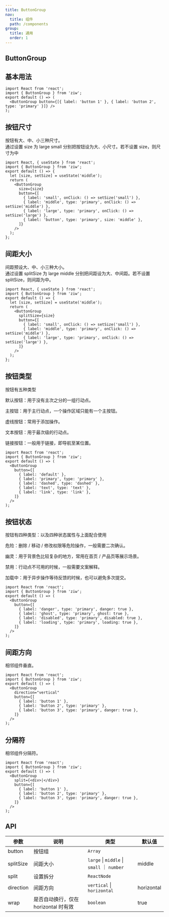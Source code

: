 ```yaml
---
title: ButtonGroup
nav:
  title: 组件
  path: /components
group:
  title: 通用
  order: 1
---
```


## ButtonGroup

## 基本用法

```tsx
import React from 'react';
import { ButtonGroup } from 'ziw';
export default () => (
  <ButtonGroup button={[{ label: 'button 1' }, { label: 'button 2', type: 'primary' }]} />
);
```

## 按钮尺寸

按钮有大、中、小三种尺寸。  
通过设置 size 为 large small 分别把按钮设为大、小尺寸。若不设置 size，则尺寸为中

```tsx
import React, { useState } from 'react';
import { ButtonGroup } from 'ziw';
export default () => {
  let [size, setSize] = useState('middle');
  return (
    <ButtonGroup
      size={size}
      button={[
        { label: 'small', onClick: () => setSize('small') },
        { label: 'middle', type: 'primary', onClick: () => setSize('middle') },
        { label: 'large', type: 'primary', onClick: () => setSize('large') },
        { label: 'button', type: 'primary', size: 'middle' },
      ]}
    />
  );
};
```

## 间距大小

间距预设大、中、小三种大小。  
通过设置 splitSize 为 large middle 分别把间距设为大、中间距。若不设置 splitSize，则间距为中。

```tsx
import React, { useState } from 'react';
import { ButtonGroup } from 'ziw';
export default () => {
  let [size, setSize] = useState('middle');
  return (
    <ButtonGroup
      splitSize={size}
      button={[
        { label: 'small', onClick: () => setSize('small') },
        { label: 'middle', type: 'primary', onClick: () => setSize('middle') },
        { label: 'large', type: 'primary', onClick: () => setSize('large') },
      ]}
    />
  );
};
```

## 按钮类型

按钮有五种类型

默认按钮：用于没有主次之分的一组行动点。

主按钮：用于主行动点，一个操作区域只能有一个主按钮。

虚线按钮：常用于添加操作。

文本按钮：用于最次级的行动点。

链接按钮：一般用于链接，即导航至某位置。

```tsx
import React from 'react';
import { ButtonGroup } from 'ziw';
export default () => (
  <ButtonGroup
    button={[
      { label: 'default' },
      { label: 'primary', type: 'primary' },
      { label: 'dashed', type: 'dashed' },
      { label: 'text', type: 'text' },
      { label: 'link', type: 'link' },
    ]}
  />
);
```

## 按钮状态

按钮有四种类型：以及四种状态属性与上面配合使用

危险：删除 / 移动 / 修改权限等危险操作，一般需要二次确认。

幽灵：用于背景色比较复杂的地方，常用在首页 / 产品页等展示场景。

禁用：行动点不可用的时候，一般需要文案解释。

加载中：用于异步操作等待反馈的时候，也可以避免多次提交。

```tsx
import React from 'react';
import { ButtonGroup } from 'ziw';
export default () => (
  <ButtonGroup
    button={[
      { label: 'danger', type: 'primary', danger: true },
      { label: 'ghost', type: 'primary', ghost: true },
      { label: 'disabled', type: 'primary', disabled: true },
      { label: 'loading', type: 'primary', loading: true },
    ]}
  />
);
```

## 间距方向

相邻组件垂直。

```tsx
import React from 'react';
import { ButtonGroup } from 'ziw';
export default () => (
  <ButtonGroup
    direction="vertical"
    button={[
      { label: 'button 1' },
      { label: 'button 2', type: 'primary' },
      { label: 'button 3', type: 'primary', danger: true },
    ]}
  />
);
```

## 分隔符

相邻组件分隔符。

```tsx
import React from 'react';
import { ButtonGroup } from 'ziw';
export default () => (
  <ButtonGroup
    split={<div>|</div>}
    button={[
      { label: 'button 1' },
      { label: 'button 2', type: 'primary' },
      { label: 'button 3', type: 'primary', danger: true },
    ]}
  />
);
```

## API

| 参数 | 说明 | 类型 | 默认值 |
| --- | --- | --- | --- |
| button | 按钮组 | `Array` |  |
| splitSize | 间距大小 | `large` \| `middle` \| `small` ｜ `number` | middle |
| split | 设置拆分 | `ReactNode` |  |
| direction | 间距方向 | `vertical` \| `horizontal` | horizontal |
| wrap | 是否自动换行，仅在 horizontal 时有效 | `boolean` | true |
